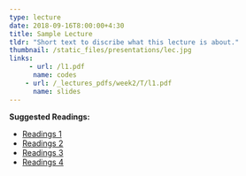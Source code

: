 ```yaml
---
type: lecture
date: 2018-09-16T8:00:00+4:30
title: Sample Lecture
tldr: "Short text to discribe what this lecture is about."
thumbnail: /static_files/presentations/lec.jpg
links: 
     - url: /l1.pdf
      name: codes
    - url: /_lectures_pdfs/week2/T/l1.pdf
      name: slides
---
```

**Suggested Readings:**
- [Readings 1](/_lectures_pdfs/week2/TH/r1.pdf)
- [Readings 2](/_lectures_pdfs/week2/TH/r2.pdf)
- [Readings 3](/_lectures_pdfs/week2/TH/r3.pdf)
- [Readings 4](/_lectures_pdfs/week2/TH/r4.pdf)



